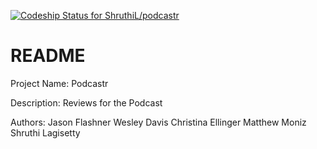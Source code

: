 [![Codeship Status for ShruthiL/podcastr](https://app.codeship.com/projects/09c949c0-6624-0138-9e24-1e0c3c29d5e8/status?branch=master)](https://app.codeship.com/projects/393635)
# README

Project Name: Podcastr

Description: Reviews for the Podcast

Authors:
Jason Flashner
Wesley Davis
Christina Ellinger
Matthew Moniz
Shruthi Lagisetty
